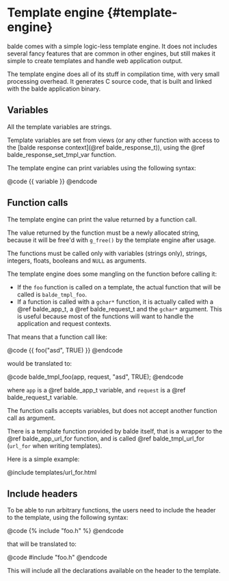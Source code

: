 Template engine {#template-engine}
===============

balde comes with a simple logic-less template engine. It does not includes several fancy features that are common in other engines, but still makes it simple to create templates and handle web application output.

The template engine does all of its stuff in compilation time, with very small processing overhead. It generates C source code, that is built and linked with the balde application binary.


Variables
---------

All the template variables are strings.

Template variables are set from views (or any other function with access to the [balde response context](@ref balde_response_t)), using the @ref balde_response_set_tmpl_var function.

The template engine can print variables using the following syntax:

@code
{{ variable }}
@endcode


Function calls
--------------

The template engine can print the value returned by a function call.

The value returned by the function must be a newly allocated string, because it will be free'd with ``g_free()`` by the template engine after usage.

The functions must be called only with variables (strings only), strings, integers, floats, booleans and ``NULL`` as arguments.

The template engine does some mangling on the function before calling it:

- If the ``foo`` function is called on a template, the actual function that will be called is ``balde_tmpl_foo``.
- If a function is called with a ``gchar*`` function, it is actually called with a @ref balde_app_t, a @ref balde_request_t and the ``gchar*`` argument. This is useful because most of the functions will want to handle the application and request contexts.

That means that a function call like:

@code
{{ foo("asd", TRUE) }}
@endcode

would be translated to:

@code
balde_tmpl_foo(app, request, "asd", TRUE);
@endcode

where ``app`` is a @ref balde_app_t variable, and ``request`` is a @ref balde_request_t variable.

The function calls accepts variables, but does not accept another function call as argument.

There is a template function provided by balde itself, that is a wrapper to the @ref balde_app_url_for function, and is called @ref balde_tmpl_url_for (``url_for`` when writing templates).

Here is a simple example:

@include templates/url_for.html


Include headers
---------------

To be able to run arbitrary functions, the users need to include the header to the template, using the following syntax:

@code
{% include "foo.h" %}
@endcode

that will be translated to:

@code
#include "foo.h"
@endcode

This will include all the declarations available on the header to the template.
